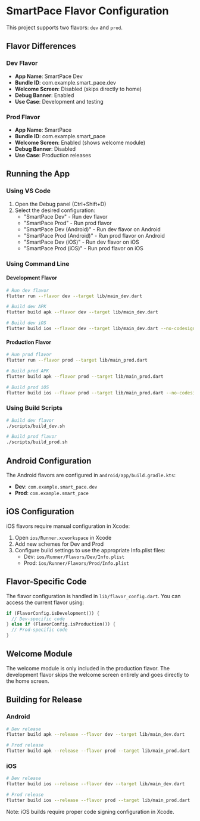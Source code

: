 # SmartPace Flavor Configuration

This project supports two flavors: `dev` and `prod`.

## Flavor Differences

### Dev Flavor
- **App Name**: SmartPace Dev
- **Bundle ID**: com.example.smart_pace.dev
- **Welcome Screen**: Disabled (skips directly to home)
- **Debug Banner**: Enabled
- **Use Case**: Development and testing

### Prod Flavor
- **App Name**: SmartPace
- **Bundle ID**: com.example.smart_pace
- **Welcome Screen**: Enabled (shows welcome module)
- **Debug Banner**: Disabled
- **Use Case**: Production releases

## Running the App

### Using VS Code
1. Open the Debug panel (Ctrl+Shift+D)
2. Select the desired configuration:
   - "SmartPace Dev" - Run dev flavor
   - "SmartPace Prod" - Run prod flavor
   - "SmartPace Dev (Android)" - Run dev flavor on Android
   - "SmartPace Prod (Android)" - Run prod flavor on Android
   - "SmartPace Dev (iOS)" - Run dev flavor on iOS
   - "SmartPace Prod (iOS)" - Run prod flavor on iOS

### Using Command Line

#### Development Flavor
```bash
# Run dev flavor
flutter run --flavor dev --target lib/main_dev.dart

# Build dev APK
flutter build apk --flavor dev --target lib/main_dev.dart

# Build dev iOS
flutter build ios --flavor dev --target lib/main_dev.dart --no-codesign
```

#### Production Flavor
```bash
# Run prod flavor
flutter run --flavor prod --target lib/main_prod.dart

# Build prod APK
flutter build apk --flavor prod --target lib/main_prod.dart

# Build prod iOS
flutter build ios --flavor prod --target lib/main_prod.dart --no-codesign
```

### Using Build Scripts
```bash
# Build dev flavor
./scripts/build_dev.sh

# Build prod flavor
./scripts/build_prod.sh
```

## Android Configuration

The Android flavors are configured in `android/app/build.gradle.kts`:

- **Dev**: `com.example.smart_pace.dev`
- **Prod**: `com.example.smart_pace`

## iOS Configuration

iOS flavors require manual configuration in Xcode:

1. Open `ios/Runner.xcworkspace` in Xcode
2. Add new schemes for Dev and Prod
3. Configure build settings to use the appropriate Info.plist files:
   - Dev: `ios/Runner/Flavors/Dev/Info.plist`
   - Prod: `ios/Runner/Flavors/Prod/Info.plist`

## Flavor-Specific Code

The flavor configuration is handled in `lib/flavor_config.dart`. You can access the current flavor using:

```dart
if (FlavorConfig.isDevelopment()) {
  // Dev-specific code
} else if (FlavorConfig.isProduction()) {
  // Prod-specific code
}
```

## Welcome Module

The welcome module is only included in the production flavor. The development flavor skips the welcome screen entirely and goes directly to the home screen.

## Building for Release

### Android
```bash
# Dev release
flutter build apk --release --flavor dev --target lib/main_dev.dart

# Prod release
flutter build apk --release --flavor prod --target lib/main_prod.dart
```

### iOS
```bash
# Dev release
flutter build ios --release --flavor dev --target lib/main_dev.dart

# Prod release
flutter build ios --release --flavor prod --target lib/main_prod.dart
```

Note: iOS builds require proper code signing configuration in Xcode.
